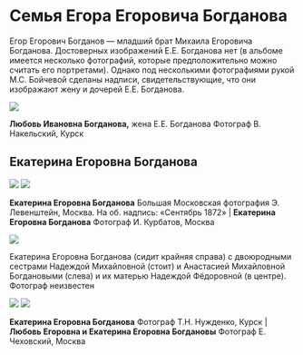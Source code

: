 # Семья Егора Егоровича Богданова

Егор Егорович Богданов — младший брат Михаила Егоровича Богданова. Достоверных изображений Е.Е. Богданова нет (в альбоме имеется несколько фотографий, которые предположительно можно считать его портретами). Однако под несколькими фотографиями рукой М.С. Бойчевой сделаны надписи, свидетельствующие, что они изображают жену и дочерей Е.Е. Богданова.

![](../Album/img/09-4.jpg)

**Любовь Ивановна Богданова,** жена Е.Е. Богданова
Фотограф В. Накельский, Курск

## Екатерина Егоровна Богданова

![](../Album/img/15-1.jpg) ![](../Album/img/15-2.jpg)

**Екатерина Егоровна Богданова**
Большая Московская фотография Э. Левенштейн, Москва.
На об. надпись: «Сентябрь 1872» | **Екатерина Егоровна Богданова**
Фотограф И. Курбатов, Москва

![](img/AMB_NMB_NFB_EEB.jpg)

Екатерина Егоровна Богданова (сидит крайняя справа) 
с двоюродными сестрами Надеждой Михайловной (стоит) 
и Анастасией Михайловной Богдановыми (слева) 
и их матерью Надеждой Фёдоровной (в центре).
Фотограф неизвестен

![](../Album/img/15-3.jpg) ![](../Album/img/15-4.jpg)

**Екатерина Егоровна Богданова**
Фотограф Т.Н. Нужденко, Курск | **Любовь Егоровна и Екатерина Егоровна Богдановы**
Фотограф Е. Чеховский, Москва